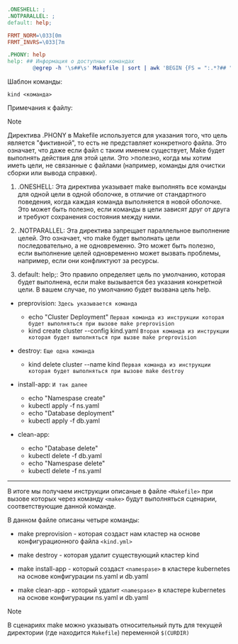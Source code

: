 ```Makefile
.ONESHELL: ;
.NOTPARALLEL: ;
default: help;

FRMT_NORM=\033[0m
FRMT_INVRS=\033[7m

.PHONY: help
help: ## Информация о доступных командах
        @egrep -h '\s##\s' Makefile | sort | awk 'BEGIN {FS = ":.*?## "}; {printf "\033[36m%-20s\033[0m %s\n", $$1, $$2}'


```
Шаблон команды:
```shell
kind <команда>
```
Примечания к файлу:

>[!NOTE]
>Директива .PHONY в Makefile используется для указания того, что цель является "фиктивной", то есть не представляет конкретного файла. Это означает, что даже если файл с таким именем существует, Make будет выполнять действия для этой цели. Это >полезно, когда мы хотим иметь цели, не связанные с файлами (например, команды для очистки сборки или вывода справки).


1. .ONESHELL: Эта директива указывает make выполнять все команды для одной цели в одной оболочке, в отличие от стандартного поведения, когда каждая команда выполняется в новой оболочке. Это может быть полезно, если команды в цели зависят друг от друга и требуют сохранения состояния между ними.

2. .NOTPARALLEL: Эта директива запрещает параллельное выполнение целей. Это означает, что make будет выполнать цели последовательно, а не одновременно. Это может быть полезно, если выполнение целей одновременно может вызвать проблемы, например, если они конфликтуют за ресурсы.

3. default: help;: Это правило определяет цель по умолчанию, которая будет выполнена, если make вызывается без указания конкретной цели. В вашем случае, по умолчанию будет вызвана цель help.

* preprovision:  `Здесь указывается команда`
  - echo "Cluster Deployment" `Первая команда из инструкции которая будет выполняться при вызове make preprovision`
  - kind create cluster --config kind.yaml `Вторая команда из инструкции которая будет выполняться при вызве make preprovision`

* destroy: `Еще одна команда`
  - kind delete cluster --name kind `Первая команда из инструкции которая будет выполняться при вызове make destroy`

* install-app: `И так далее`
  - echo "Namespase create"
  - kubectl apply -f ns.yaml
  - echo "Database deployment"
  - kubectl apply -f db.yaml  

* clean-app:
  - echo "Database delete"
  - kubectl delete -f db.yaml
  - echo "Namespase delete"
  - kubectl delete -f ns.yaml
---

В итоге мы получаем инструкции описаные в файле `<Makefile>` при вызове которых через команду `<make>` будут выполняться сценарии, соответствующие данной команде.

В данном файле описаны четыре команды:

* make preprovision - которая создаст нам кластер на основе конфигурационного файла `<kind.yml>`

* make destroy - которая удалит существующий кластер kind

* make install-app - который создаст `<namespase>` в кластере kubernetes на основе конфигурации ns.yaml и db.yaml

* make clean-app - который удалит `<namespase>` в кластере kubernetes на основе конфигурации ns.yaml и db.yaml

> [!NOTE]
> В сценариях make можно указывать относительный путь для текущей директории (где находится `Makefile`) переменной `$(CURDIR)`

